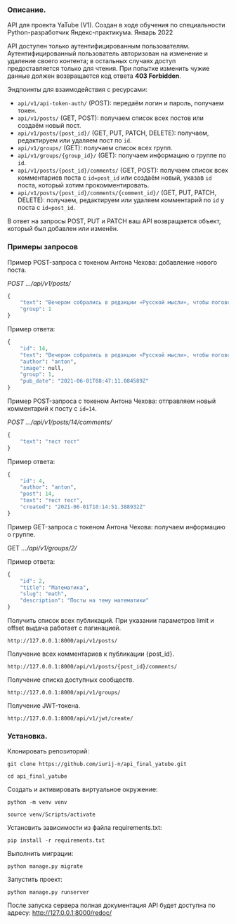 ### Описание. 
API для проекта YaTube (V1).
Создан в ходе обучения по специальности Python-разработчик Яндекс-практикума.
Январь 2022

API  доступен только аутентифицированным пользователям. 
Аутентифицированный пользователь авторизован на изменение и удаление своего контента; в остальных случаях доступ предоставляется только для чтения. При попытке изменить чужие данные должен возвращается код ответа  **403 Forbidden**.

Эндпоинты для взаимодействия с ресурсами:

-   `api/v1/api-token-auth/`  (POST): передаём логин и пароль, получаем токен.
-   `api/v1/posts/`  (GET, POST): получаем список всех постов или создаём новый пост.
-   `api/v1/posts/{post_id}/`  (GET, PUT, PATCH, DELETE): получаем, редактируем или удаляем пост по  `id`.
-   `api/v1/groups/`  (GET): получаем список всех групп.
-   `api/v1/groups/{group_id}/`  (GET): получаем информацию о группе по  `id`.
-   `api/v1/posts/{post_id}/comments/`  (GET, POST): получаем список всех комментариев поста с  `id=post_id`  или создаём новый, указав  `id`  поста, который хотим прокомментировать.
-   `api/v1/posts/{post_id}/comments/{comment_id}/`  (GET, PUT, PATCH, DELETE): получаем, редактируем или удаляем комментарий по  `id`  у поста с  `id=post_id`.

В ответ на запросы POST, PUT и PATCH ваш API возвращается объект, который был добавлен или изменён.

### Примеры запросов

Пример POST-запроса с токеном Антона Чехова: добавление нового поста.

_POST .../api/v1/posts/_
```python
{
    "text": "Вечером собрались в редакции «Русской мысли», чтобы поговорить о народном театре. Проект Шехтеля всем нравится.",
    "group": 1
}
```
Пример ответа:
```python
{
    "id": 14,
    "text": "Вечером собрались в редакции «Русской мысли», чтобы поговорить о народном театре. Проект Шехтеля всем нравится.",
    "author": "anton",
    "image": null,
    "group": 1,
    "pub_date": "2021-06-01T08:47:11.084589Z"
}
```

Пример POST-запроса с токеном Антона Чехова: отправляем новый комментарий к посту с  `id=14`.

_POST .../api/v1/posts/14/comments/_
```python
{
    "text": "тест тест"
}
```
Пример ответа:
```python
{
    "id": 4,
    "author": "anton",
    "post": 14,
    "text": "тест тест",
    "created": "2021-06-01T10:14:51.388932Z"
}
```
Пример GET-запроса с токеном Антона Чехова: получаем информацию о группе.

GET  _.../api/v1/groups/2/_

Пример ответа:
```python
{
    "id": 2,
    "title": "Математика",
    "slug": "math",
    "description": "Посты на тему математики"
}
```

Получить список всех публикаций. При указании параметров limit и offset выдача работает с пагинацией.
```
http://127.0.0.1:8000/api/v1/posts/
```

Получение всех комментариев к публикации {post_id}.
```
http://127.0.0.1:8000/api/v1/posts/{post_id}/comments/
```

Получение списка доступных сообществ.
```
http://127.0.0.1:8000/api/v1/groups/
```

Получение JWT-токена.
```
http://127.0.0.1:8000/api/v1/jwt/create/
```

### Установка.
Клонировать репозиторий:

```
git clone https://github.com/iurij-n/api_final_yatube.git
```

```
cd api_final_yatube
```

Cоздать и активировать виртуальное окружение:

```
python -m venv venv
```

```
source venv/Scripts/activate
```

Установить зависимости из файла requirements.txt:

```
pip install -r requirements.txt
```

Выполнить миграции:

```
python manage.py migrate
```

Запустить проект:

```
python manage.py runserver
```
После запуска сервера полная документация API будет доступна по адресу: http://127.0.0.1:8000/redoc/
